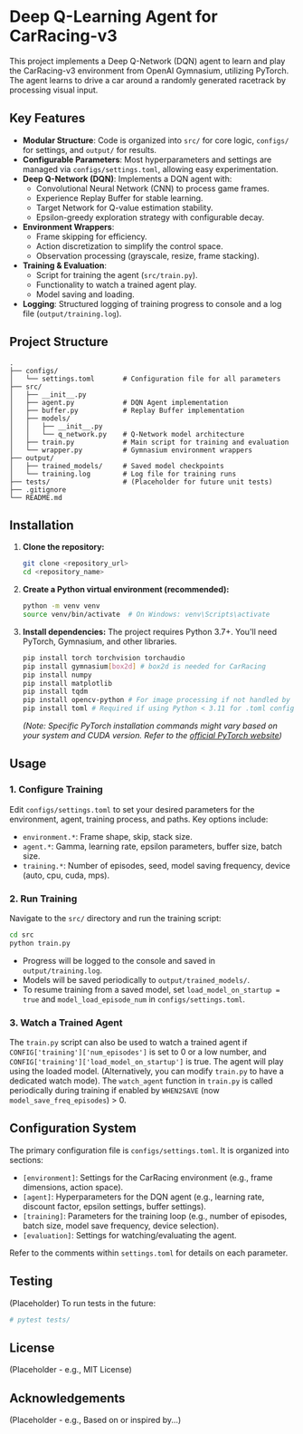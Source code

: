 # Deep Q-Learning Agent for CarRacing-v3

This project implements a Deep Q-Network (DQN) agent to learn and play the CarRacing-v3 environment from OpenAI Gymnasium, utilizing PyTorch. The agent learns to drive a car around a randomly generated racetrack by processing visual input.

## Key Features

-   **Modular Structure**: Code is organized into `src/` for core logic, `configs/` for settings, and `output/` for results.
-   **Configurable Parameters**: Most hyperparameters and settings are managed via `configs/settings.toml`, allowing easy experimentation.
-   **Deep Q-Network (DQN)**: Implements a DQN agent with:
    -   Convolutional Neural Network (CNN) to process game frames.
    -   Experience Replay Buffer for stable learning.
    -   Target Network for Q-value estimation stability.
    -   Epsilon-greedy exploration strategy with configurable decay.
-   **Environment Wrappers**:
    -   Frame skipping for efficiency.
    -   Action discretization to simplify the control space.
    -   Observation processing (grayscale, resize, frame stacking).
-   **Training & Evaluation**:
    -   Script for training the agent (`src/train.py`).
    -   Functionality to watch a trained agent play.
    -   Model saving and loading.
-   **Logging**: Structured logging of training progress to console and a log file (`output/training.log`).

## Project Structure

```
.
├── configs/
│   └── settings.toml       # Configuration file for all parameters
├── src/
│   ├── __init__.py
│   ├── agent.py            # DQN Agent implementation
│   ├── buffer.py           # Replay Buffer implementation
│   ├── models/
│   │   ├── __init__.py
│   │   └── q_network.py    # Q-Network model architecture
│   ├── train.py            # Main script for training and evaluation
│   └── wrapper.py          # Gymnasium environment wrappers
├── output/
│   ├── trained_models/     # Saved model checkpoints
│   └── training.log        # Log file for training runs
├── tests/                  # (Placeholder for future unit tests)
├── .gitignore
└── README.md
```

## Installation

1.  **Clone the repository:**
    ```bash
    git clone <repository_url>
    cd <repository_name>
    ```

2.  **Create a Python virtual environment (recommended):**
    ```bash
    python -m venv venv
    source venv/bin/activate  # On Windows: venv\Scripts\activate
    ```

3.  **Install dependencies:**
    The project requires Python 3.7+. You'll need PyTorch, Gymnasium, and other libraries.
    ```bash
    pip install torch torchvision torchaudio
    pip install gymnasium[box2d] # box2d is needed for CarRacing
    pip install numpy
    pip install matplotlib
    pip install tqdm
    pip install opencv-python # For image processing if not handled by wrappers
    pip install toml # Required if using Python < 3.11 for .toml config files
    ```
    *(Note: Specific PyTorch installation commands might vary based on your system and CUDA version. Refer to the [official PyTorch website](https://pytorch.org/get-started/locally/))*

## Usage

### 1. Configure Training
Edit `configs/settings.toml` to set your desired parameters for the environment, agent, training process, and paths. Key options include:
-   `environment.*`: Frame shape, skip, stack size.
-   `agent.*`: Gamma, learning rate, epsilon parameters, buffer size, batch size.
-   `training.*`: Number of episodes, seed, model saving frequency, device (auto, cpu, cuda, mps).

### 2. Run Training
Navigate to the `src/` directory and run the training script:
```bash
cd src
python train.py
```
-   Progress will be logged to the console and saved in `output/training.log`.
-   Models will be saved periodically to `output/trained_models/`.
-   To resume training from a saved model, set `load_model_on_startup = true` and `model_load_episode_num` in `configs/settings.toml`.

### 3. Watch a Trained Agent
The `train.py` script can also be used to watch a trained agent if `CONFIG['training']['num_episodes']` is set to 0 or a low number, and `CONFIG['training']['load_model_on_startup']` is true. The agent will play using the loaded model. (Alternatively, you can modify `train.py` to have a dedicated watch mode).
The `watch_agent` function in `train.py` is called periodically during training if enabled by `WHEN2SAVE` (now `model_save_freq_episodes`) > 0.

## Configuration System

The primary configuration file is `configs/settings.toml`. It is organized into sections:

-   `[environment]`: Settings for the CarRacing environment (e.g., frame dimensions, action space).
-   `[agent]`: Hyperparameters for the DQN agent (e.g., learning rate, discount factor, epsilon settings, buffer settings).
-   `[training]`: Parameters for the training loop (e.g., number of episodes, batch size, model save frequency, device selection).
-   `[evaluation]`: Settings for watching/evaluating the agent.

Refer to the comments within `settings.toml` for details on each parameter.

## Testing

(Placeholder)
To run tests in the future:
```bash
# pytest tests/
```

## License

(Placeholder - e.g., MIT License)

## Acknowledgements

(Placeholder - e.g., Based on or inspired by...)

```
